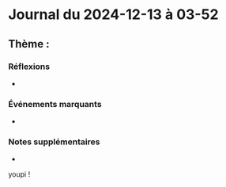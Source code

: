 # Journal du 2024-12-13 à 03-52
## Thème : 

### Réflexions
- 

### Événements marquants
- 

### Notes supplémentaires
- 
youpi !
